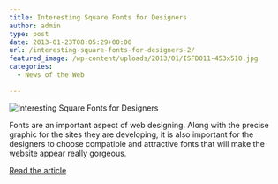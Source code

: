 ```yaml
---
title: Interesting Square Fonts for Designers
author: admin
type: post
date: 2013-01-23T08:05:29+00:00
url: /interesting-square-fonts-for-designers-2/
featured_image: /wp-content/uploads/2013/01/ISFD011-453x510.jpg
categories:
  - News of the Web

---
```

<img src="https://i1.wp.com/www.2expertsdesign.com/wp-content/uploads/2013/01/ISFD01.jpg?w=700" alt="Interesting Square Fonts for Designers" data-recalc-dims="1" />

Fonts are an important aspect of web designing. Along with the precise graphic for the sites they are developing, it is also important for the designers to choose compatible and attractive fonts that will make the website appear really gorgeous.

<a href="http://www.2expertsdesign.com/photoshop/interesting-square-fonts-for-designers" title="Interesting Square Fonts for Designers" target="_blank">Read the article</a>